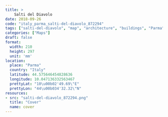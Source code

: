 ```yaml
---
title: > 
    Salti del Diavolo
date: 2018-09-26
code: "italy_parma_salti-del-diavolo_872294"
tags: ["salti-del-diavolo", "map", "architecture", "buildings", "Parma", "Italy"]
categories: ["Maps"]
draft: false
format:
  width: 210
  height: 297
  unit: 'mm'
location:
  place: "Parma"
  country: "Italy"
  latitude: 44.575646454828636
  longitude: 10.047136332563467
  prettyLat: "10\u00b02'49.69\"E"
  prettyLon: "44\u00b034'32.32\"N"
resources:
- src: "salti-del-diavolo_872294.png"
  title: "Cover"
  name: cover
---
```

